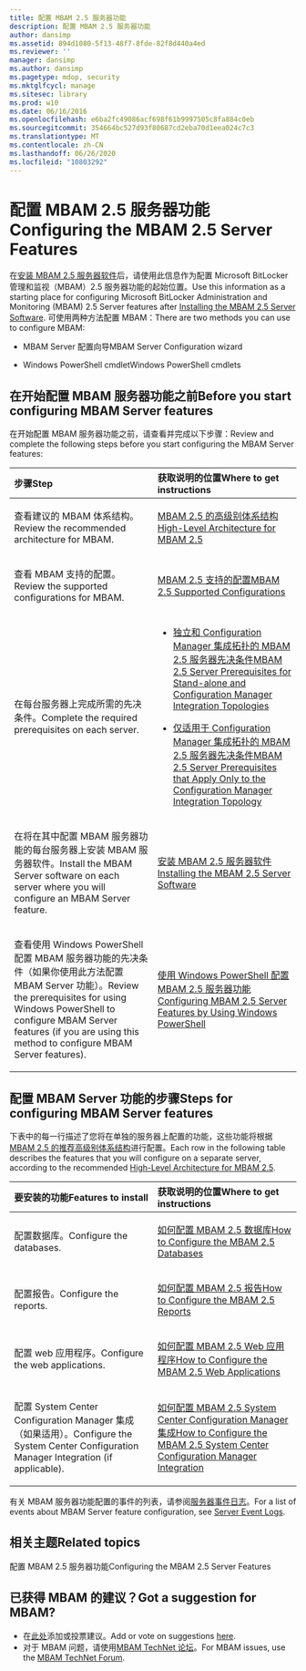 ```yaml
---
title: 配置 MBAM 2.5 服务器功能
description: 配置 MBAM 2.5 服务器功能
author: dansimp
ms.assetid: 894d1080-5f13-48f7-8fde-82f8d440a4ed
ms.reviewer: ''
manager: dansimp
ms.author: dansimp
ms.pagetype: mdop, security
ms.mktglfcycl: manage
ms.sitesec: library
ms.prod: w10
ms.date: 06/16/2016
ms.openlocfilehash: e6ba2fc49086acf698f61b9997505c8fa884c0eb
ms.sourcegitcommit: 354664bc527d93f80687cd2eba70d1eea024c7c3
ms.translationtype: MT
ms.contentlocale: zh-CN
ms.lasthandoff: 06/26/2020
ms.locfileid: "10803292"
---
```

# <span data-ttu-id="04ae6-103">配置 MBAM 2.5 服务器功能</span><span class="sxs-lookup"><span data-stu-id="04ae6-103">Configuring the MBAM 2.5 Server Features</span></span>


<span data-ttu-id="04ae6-104">在[安装 MBAM 2.5 服务器软件](installing-the-mbam-25-server-software.md)后，请使用此信息作为配置 Microsoft BitLocker 管理和监视（MBAM）2.5 服务器功能的起始位置。</span><span class="sxs-lookup"><span data-stu-id="04ae6-104">Use this information as a starting place for configuring Microsoft BitLocker Administration and Monitoring (MBAM) 2.5 Server features after [Installing the MBAM 2.5 Server Software](installing-the-mbam-25-server-software.md).</span></span> <span data-ttu-id="04ae6-105">可使用两种方法配置 MBAM：</span><span class="sxs-lookup"><span data-stu-id="04ae6-105">There are two methods you can use to configure MBAM:</span></span>

-   <span data-ttu-id="04ae6-106">MBAM Server 配置向导</span><span class="sxs-lookup"><span data-stu-id="04ae6-106">MBAM Server Configuration wizard</span></span>

-   <span data-ttu-id="04ae6-107">Windows PowerShell cmdlet</span><span class="sxs-lookup"><span data-stu-id="04ae6-107">Windows PowerShell cmdlets</span></span>

## <span data-ttu-id="04ae6-108">在开始配置 MBAM 服务器功能之前</span><span class="sxs-lookup"><span data-stu-id="04ae6-108">Before you start configuring MBAM Server features</span></span>


<span data-ttu-id="04ae6-109">在开始配置 MBAM 服务器功能之前，请查看并完成以下步骤：</span><span class="sxs-lookup"><span data-stu-id="04ae6-109">Review and complete the following steps before you start configuring the MBAM Server features:</span></span>

<table>
<colgroup>
<col width="50%" />
<col width="50%" />
</colgroup>
<thead>
<tr class="header">
<th align="left"><span data-ttu-id="04ae6-110">步骤</span><span class="sxs-lookup"><span data-stu-id="04ae6-110">Step</span></span></th>
<th align="left"><span data-ttu-id="04ae6-111">获取说明的位置</span><span class="sxs-lookup"><span data-stu-id="04ae6-111">Where to get instructions</span></span></th>
</tr>
</thead>
<tbody>
<tr class="odd">
<td align="left"><p><span data-ttu-id="04ae6-112">查看建议的 MBAM 体系结构。</span><span class="sxs-lookup"><span data-stu-id="04ae6-112">Review the recommended architecture for MBAM.</span></span></p></td>
<td align="left"><p><a href="high-level-architecture-for-mbam-25.md" data-raw-source="[High-Level Architecture for MBAM 2.5](high-level-architecture-for-mbam-25.md)"><span data-ttu-id="04ae6-113">MBAM 2.5 的高级别体系结构</span><span class="sxs-lookup"><span data-stu-id="04ae6-113">High-Level Architecture for MBAM 2.5</span></span></a></p></td>
</tr>
<tr class="even">
<td align="left"><p><span data-ttu-id="04ae6-114">查看 MBAM 支持的配置。</span><span class="sxs-lookup"><span data-stu-id="04ae6-114">Review the supported configurations for MBAM.</span></span></p></td>
<td align="left"><p><a href="mbam-25-supported-configurations.md" data-raw-source="[MBAM 2.5 Supported Configurations](mbam-25-supported-configurations.md)"><span data-ttu-id="04ae6-115">MBAM 2.5 支持的配置</span><span class="sxs-lookup"><span data-stu-id="04ae6-115">MBAM 2.5 Supported Configurations</span></span></a></p></td>
</tr>
<tr class="odd">
<td align="left"><p><span data-ttu-id="04ae6-116">在每台服务器上完成所需的先决条件。</span><span class="sxs-lookup"><span data-stu-id="04ae6-116">Complete the required prerequisites on each server.</span></span></p></td>
<td align="left"><ul>
<li><p><a href="mbam-25-server-prerequisites-for-stand-alone-and-configuration-manager-integration-topologies.md" data-raw-source="[MBAM 2.5 Server Prerequisites for Stand-alone and Configuration Manager Integration Topologies](mbam-25-server-prerequisites-for-stand-alone-and-configuration-manager-integration-topologies.md)"><span data-ttu-id="04ae6-117">独立和 Configuration Manager 集成拓扑的 MBAM 2.5 服务器先决条件</span><span class="sxs-lookup"><span data-stu-id="04ae6-117">MBAM 2.5 Server Prerequisites for Stand-alone and Configuration Manager Integration Topologies</span></span></a></p></li>
<li><p><a href="mbam-25-server-prerequisites-that-apply-only-to-the-configuration-manager-integration-topology.md" data-raw-source="[MBAM 2.5 Server Prerequisites that Apply Only to the Configuration Manager Integration Topology](mbam-25-server-prerequisites-that-apply-only-to-the-configuration-manager-integration-topology.md)"><span data-ttu-id="04ae6-118">仅适用于 Configuration Manager 集成拓扑的 MBAM 2.5 服务器先决条件</span><span class="sxs-lookup"><span data-stu-id="04ae6-118">MBAM 2.5 Server Prerequisites that Apply Only to the Configuration Manager Integration Topology</span></span></a></p></li>
</ul></td>
</tr>
<tr class="even">
<td align="left"><p><span data-ttu-id="04ae6-119">在将在其中配置 MBAM 服务器功能的每台服务器上安装 MBAM 服务器软件。</span><span class="sxs-lookup"><span data-stu-id="04ae6-119">Install the MBAM Server software on each server where you will configure an MBAM Server feature.</span></span></p></td>
<td align="left"><p><a href="installing-the-mbam-25-server-software.md" data-raw-source="[Installing the MBAM 2.5 Server Software](installing-the-mbam-25-server-software.md)"><span data-ttu-id="04ae6-120">安装 MBAM 2.5 服务器软件</span><span class="sxs-lookup"><span data-stu-id="04ae6-120">Installing the MBAM 2.5 Server Software</span></span></a></p></td>
</tr>
<tr class="odd">
<td align="left"><p><span data-ttu-id="04ae6-121">查看使用 Windows PowerShell 配置 MBAM 服务器功能的先决条件（如果你使用此方法配置 MBAM Server 功能）。</span><span class="sxs-lookup"><span data-stu-id="04ae6-121">Review the prerequisites for using Windows PowerShell to configure MBAM Server features (if you are using this method to configure MBAM Server features).</span></span></p></td>
<td align="left"><p><a href="configuring-mbam-25-server-features-by-using-windows-powershell.md" data-raw-source="[Configuring MBAM 2.5 Server Features by Using Windows PowerShell](configuring-mbam-25-server-features-by-using-windows-powershell.md)"><span data-ttu-id="04ae6-122">使用 Windows PowerShell 配置 MBAM 2.5 服务器功能</span><span class="sxs-lookup"><span data-stu-id="04ae6-122">Configuring MBAM 2.5 Server Features by Using Windows PowerShell</span></span></a></p></td>
</tr>
</tbody>
</table>

 

## <span data-ttu-id="04ae6-123">配置 MBAM Server 功能的步骤</span><span class="sxs-lookup"><span data-stu-id="04ae6-123">Steps for configuring MBAM Server features</span></span>


<span data-ttu-id="04ae6-124">下表中的每一行描述了您将在单独的服务器上配置的功能，这些功能将根据[MBAM 2.5 的推荐高级别体系结构](high-level-architecture-for-mbam-25.md)进行配置。</span><span class="sxs-lookup"><span data-stu-id="04ae6-124">Each row in the following table describes the features that you will configure on a separate server, according to the recommended [High-Level Architecture for MBAM 2.5](high-level-architecture-for-mbam-25.md).</span></span>

<table>
<colgroup>
<col width="50%" />
<col width="50%" />
</colgroup>
<thead>
<tr class="header">
<th align="left"><span data-ttu-id="04ae6-125">要安装的功能</span><span class="sxs-lookup"><span data-stu-id="04ae6-125">Features to install</span></span></th>
<th align="left"><span data-ttu-id="04ae6-126">获取说明的位置</span><span class="sxs-lookup"><span data-stu-id="04ae6-126">Where to get instructions</span></span></th>
</tr>
</thead>
<tbody>
<tr class="odd">
<td align="left"><p><span data-ttu-id="04ae6-127">配置数据库。</span><span class="sxs-lookup"><span data-stu-id="04ae6-127">Configure the databases.</span></span></p></td>
<td align="left"><p><a href="how-to-configure-the-mbam-25-databases.md" data-raw-source="[How to Configure the MBAM 2.5 Databases](how-to-configure-the-mbam-25-databases.md)"><span data-ttu-id="04ae6-128">如何配置 MBAM 2.5 数据库</span><span class="sxs-lookup"><span data-stu-id="04ae6-128">How to Configure the MBAM 2.5 Databases</span></span></a></p></td>
</tr>
<tr class="even">
<td align="left"><p><span data-ttu-id="04ae6-129">配置报告。</span><span class="sxs-lookup"><span data-stu-id="04ae6-129">Configure the reports.</span></span></p></td>
<td align="left"><p><a href="how-to-configure-the-mbam-25-reports.md" data-raw-source="[How to Configure the MBAM 2.5 Reports](how-to-configure-the-mbam-25-reports.md)"><span data-ttu-id="04ae6-130">如何配置 MBAM 2.5 报告</span><span class="sxs-lookup"><span data-stu-id="04ae6-130">How to Configure the MBAM 2.5 Reports</span></span></a></p></td>
</tr>
<tr class="odd">
<td align="left"><p><span data-ttu-id="04ae6-131">配置 web 应用程序。</span><span class="sxs-lookup"><span data-stu-id="04ae6-131">Configure the web applications.</span></span></p></td>
<td align="left"><p><a href="how-to-configure-the-mbam-25-web-applications.md" data-raw-source="[How to Configure the MBAM 2.5 Web Applications](how-to-configure-the-mbam-25-web-applications.md)"><span data-ttu-id="04ae6-132">如何配置 MBAM 2.5 Web 应用程序</span><span class="sxs-lookup"><span data-stu-id="04ae6-132">How to Configure the MBAM 2.5 Web Applications</span></span></a></p></td>
</tr>
<tr class="even">
<td align="left"><p><span data-ttu-id="04ae6-133">配置 System Center Configuration Manager 集成（如果适用）。</span><span class="sxs-lookup"><span data-stu-id="04ae6-133">Configure the System Center Configuration Manager Integration (if applicable).</span></span></p></td>
<td align="left"><p><a href="how-to-configure-the-mbam-25-system-center-configuration-manager-integration.md" data-raw-source="[How to Configure the MBAM 2.5 System Center Configuration Manager Integration](how-to-configure-the-mbam-25-system-center-configuration-manager-integration.md)"><span data-ttu-id="04ae6-134">如何配置 MBAM 2.5 System Center Configuration Manager 集成</span><span class="sxs-lookup"><span data-stu-id="04ae6-134">How to Configure the MBAM 2.5 System Center Configuration Manager Integration</span></span></a></p></td>
</tr>
</tbody>
</table>

 

<span data-ttu-id="04ae6-135">有关 MBAM 服务器功能配置的事件的列表，请参阅[服务器事件日志](server-event-logs.md)。</span><span class="sxs-lookup"><span data-stu-id="04ae6-135">For a list of events about MBAM Server feature configuration, see [Server Event Logs](server-event-logs.md).</span></span>



## <span data-ttu-id="04ae6-136">相关主题</span><span class="sxs-lookup"><span data-stu-id="04ae6-136">Related topics</span></span>


<span data-ttu-id="04ae6-137">配置 MBAM 2.5 服务器功能</span><span class="sxs-lookup"><span data-stu-id="04ae6-137">Configuring the MBAM 2.5 Server Features</span></span>
 

 
## <span data-ttu-id="04ae6-138">已获得 MBAM 的建议？</span><span class="sxs-lookup"><span data-stu-id="04ae6-138">Got a suggestion for MBAM?</span></span>
- <span data-ttu-id="04ae6-139">在[此处](http://mbam.uservoice.com/forums/268571-microsoft-bitlocker-administration-and-monitoring)添加或投票建议。</span><span class="sxs-lookup"><span data-stu-id="04ae6-139">Add or vote on suggestions [here](http://mbam.uservoice.com/forums/268571-microsoft-bitlocker-administration-and-monitoring).</span></span> 
- <span data-ttu-id="04ae6-140">对于 MBAM 问题，请使用[MBAM TechNet 论坛](https://social.technet.microsoft.com/Forums/home?forum=mdopmbam)。</span><span class="sxs-lookup"><span data-stu-id="04ae6-140">For MBAM issues, use the [MBAM TechNet Forum](https://social.technet.microsoft.com/Forums/home?forum=mdopmbam).</span></span>




